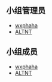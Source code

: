 <!--
    小组组员列表

    按小组实际情况编辑模板即可，下面的例子仅供参考。

    可以在这里以 Markdown 的形式列出组员信息。可以是昵称，可以在后面附加组员希望添加的其它信息（限一行内）
    请注意，小组管理员 **必须** 提供 GitHub ID 以供外部联系
-->

## 小组管理员

- [wxphaha](https://github.com/wxphaha)
- [ALTNT](https://github.com/ALTNT)

## 小组成员

- [wxphaha](https://github.com/wxphaha)
- [ALTNT](https://github.com/ALTNT)

